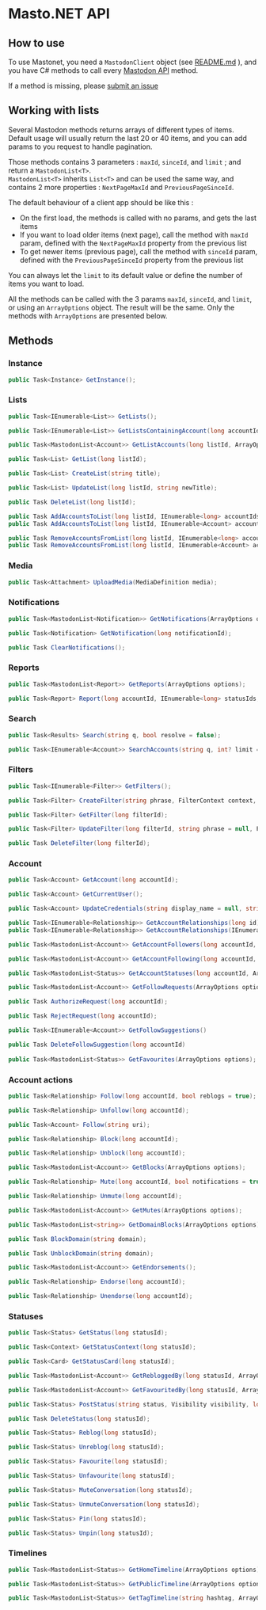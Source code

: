 # Masto.NET API 

## How to use

To use Mastonet, you need a `MastodonClient` object (see [README.md](https://github.com/glacasa/Mastonet/blob/master/README.md) ), and you have C# methods to call every [Mastodon API](https://github.com/tootsuite/documentation/blob/master/Using-the-API/API.md) method.

If a method is missing, please [submit an issue](https://github.com/glacasa/Mastonet/issues)

## Working with lists

Several Mastodon methods returns arrays of different types of items. Default usage will usually return the last 20 or 40 items, and you can add params to you request to handle pagination.

Those methods contains 3 parameters : `maxId`, `sinceId`, and `limit` ; and return a `MastodonList<T>`.  
`MastodonList<T>` inherits `List<T>` and can be used the same way, and contains 2 more properties : `NextPageMaxId` and `PreviousPageSinceId`.

The default behaviour of a client app should be like this :

- On the first load, the methods is called with no params, and gets the last items
- If you want to load older items (next page), call the method with `maxId` param, defined with the `NextPageMaxId` property from the previous list
- To get newer items (previous page), call the method with `sinceId` param, defined with the `PreviousPageSinceId` property from the previous list

You can always let the `limit` to its default value or define the number of items you want to load.

All the methods can be called with the 3 params `maxId`, `sinceId`, and `limit`, or using an `ArrayOptions` object. The result will be the same. Only the methods with `ArrayOptions` are presented below.

## Methods

### Instance
```cs
public Task<Instance> GetInstance();
```
### Lists
```cs
public Task<IEnumerable<List>> GetLists();

public Task<IEnumerable<List>> GetListsContainingAccount(long accountId);

public Task<MastodonList<Account>> GetListAccounts(long listId, ArrayOptions options);

public Task<List> GetList(long listId);

public Task<List> CreateList(string title);

public Task<List> UpdateList(long listId, string newTitle);

public Task DeleteList(long listId);

public Task AddAccountsToList(long listId, IEnumerable<long> accountIds);
public Task AddAccountsToList(long listId, IEnumerable<Account> accounts);

public Task RemoveAccountsFromList(long listId, IEnumerable<long> accountIds);
public Task RemoveAccountsFromList(long listId, IEnumerable<Account> accounts);
```
### Media
```cs
public Task<Attachment> UploadMedia(MediaDefinition media);
```
### Notifications
```cs
public Task<MastodonList<Notification>> GetNotifications(ArrayOptions options);

public Task<Notification> GetNotification(long notificationId);

public Task ClearNotifications();
```
### Reports
```cs
public Task<MastodonList<Report>> GetReports(ArrayOptions options);

public Task<Report> Report(long accountId, IEnumerable<long> statusIds, string comment);
```
### Search
```cs
public Task<Results> Search(string q, bool resolve = false);

public Task<IEnumerable<Account>> SearchAccounts(string q, int? limit = null, bool resolve = false, bool following = false);
```
### Filters
```cs
public Task<IEnumerable<Filter>> GetFilters();

public Task<Filter> CreateFilter(string phrase, FilterContext context, bool irreversible = false, bool wholeWord = false, uint? expiresIn = null);

public Task<Filter> GetFilter(long filterId);

public Task<Filter> UpdateFilter(long filterId, string phrase = null, FilterContext? context = null, bool? irreversible = null, bool? wholeWord = null, uint? expiresIn = null);

public Task DeleteFilter(long filterId);
```
### Account
```cs
public Task<Account> GetAccount(long accountId);

public Task<Account> GetCurrentUser();

public Task<Account> UpdateCredentials(string display_name = null, string note = null, MediaDefinition avatar = null, MediaDefinition header = null, bool? locked = null, Visibility? source_privacy = null, bool? source_sensitive = null, string source_language = null, IEnumerable<AccountField> fields_attributes = null);

public Task<IEnumerable<Relationship>> GetAccountRelationships(long id);
public Task<IEnumerable<Relationship>> GetAccountRelationships(IEnumerable<long> ids);

public Task<MastodonList<Account>> GetAccountFollowers(long accountId, ArrayOptions options);

public Task<MastodonList<Account>> GetAccountFollowing(long accountId, ArrayOptions options);

public Task<MastodonList<Status>> GetAccountStatuses(long accountId, ArrayOptions options, bool onlyMedia = false, bool excludeReplies = false, bool pinned = false, bool excludeReblogs = false);

public Task<MastodonList<Account>> GetFollowRequests(ArrayOptions options);

public Task AuthorizeRequest(long accountId);

public Task RejectRequest(long accountId);

public Task<IEnumerable<Account>> GetFollowSuggestions()

public Task DeleteFollowSuggestion(long accountId)
	
public Task<MastodonList<Status>> GetFavourites(ArrayOptions options);
```
### Account actions
```cs
public Task<Relationship> Follow(long accountId, bool reblogs = true);

public Task<Relationship> Unfollow(long accountId);

public Task<Account> Follow(string uri);

public Task<Relationship> Block(long accountId);

public Task<Relationship> Unblock(long accountId);

public Task<MastodonList<Account>> GetBlocks(ArrayOptions options);

public Task<Relationship> Mute(long accountId, bool notifications = true);

public Task<Relationship> Unmute(long accountId);

public Task<MastodonList<Account>> GetMutes(ArrayOptions options);

public Task<MastodonList<string>> GetDomainBlocks(ArrayOptions options);

public Task BlockDomain(string domain);

public Task UnblockDomain(string domain);

public Task<MastodonList<Account>> GetEndorsements();

public Task<Relationship> Endorse(long accountId);

public Task<Relationship> Unendorse(long accountId);
```
### Statuses
```cs
public Task<Status> GetStatus(long statusId);

public Task<Context> GetStatusContext(long statusId);

public Task<Card> GetStatusCard(long statusId);

public Task<MastodonList<Account>> GetRebloggedBy(long statusId, ArrayOptions options);

public Task<MastodonList<Account>> GetFavouritedBy(long statusId, ArrayOptions options);

public Task<Status> PostStatus(string status, Visibility visibility, long? replyStatusId = null, IEnumerable<long> mediaIds = null, bool sensitive = false, string spoilerText = null);

public Task DeleteStatus(long statusId);

public Task<Status> Reblog(long statusId);

public Task<Status> Unreblog(long statusId);

public Task<Status> Favourite(long statusId);

public Task<Status> Unfavourite(long statusId);

public Task<Status> MuteConversation(long statusId);

public Task<Status> UnmuteConversation(long statusId);

public Task<Status> Pin(long statusId);

public Task<Status> Unpin(long statusId);
```
### Timelines
```cs
public Task<MastodonList<Status>> GetHomeTimeline(ArrayOptions options);

public Task<MastodonList<Status>> GetPublicTimeline(ArrayOptions options, bool local = false);

public Task<MastodonList<Status>> GetTagTimeline(string hashtag, ArrayOptions options, bool local = false);
```
